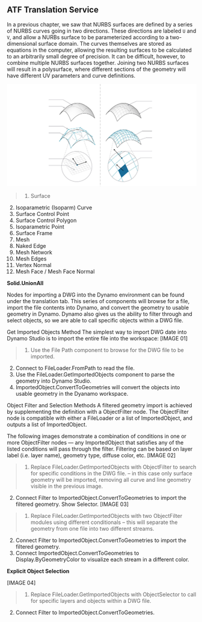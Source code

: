 ## ATF Translation Service

In a previous chapter, we saw that NURBS surfaces are defined by a series of NURBS curves going in two directions. These directions are labeled ``U`` and ``V``, and allow a NURBs surface to be parameterized according to a two-dimensional surface domain. The curves themselves are stored as equations in the computer, allowing the resulting surfaces to be calculated to an arbitrarily small degree of precision. It can be difficult, however, to combine multiple NURBS surfaces together. Joining two NURBS surfaces will result in a polysurface, where different sections of the geometry will have different UV parameters and curve definitions.

![Control Points](images/5-7/NURBSvsMESH-01.jpg)
> 1. Surface
2. Isoparametric (Isoparm) Curve
3. Surface Control Point
4. Surface Control Polygon
5. Isoparametric Point
6. Surface Frame
7. Mesh
8. Naked Edge
9. Mesh Network
10. Mesh Edges
11. Vertex Normal
12. Mesh Face / Mesh Face Normal

**Solid.UnionAll**

Nodes for importing a DWG into the Dynamo environment can be found under the translation tab. This series of components will browse for a file, import the file contents into Dynamo, and convert the geometry to usable geometry in Dynamo. Dynamo also gives us the ability to filter through and select objects, so we are able to call specific objects within a DWG file.

Get Imported Objects Method
	The simplest way to import DWG date into Dynamo Studio is to import the entire file into the workspace:
[IMAGE 01]
>1.	Use the File Path component to browse for the DWG file to be imported.
2.	Connect to FileLoader.FromPath to read the file.
3.	Use the FileLoader.GetImportedObjects component to parse the geometry into Dynamo Studio.
4.	ImportedObject.ConvertToGeometries will convert the objects into usable geometry in the Dyanamo workspace.

Object Filter and Selection Methods
A filtered geometry import is achieved by supplementing the definition with a ObjectFilter node. The ObjectFilter node is compatible with either a FileLoader or a list of ImportedObject, and outputs a list of ImportedObject.

The following images demonstrate a combination of conditions in one or more ObjectFilter nodes — any ImportedObject that satisfies any of the listed conditions will pass through the filter. Filtering can be based on layer label (i.e. layer name), geometry type, diffuse color, etc.
[IMAGE 02]
>1.	Replace FileLoader.GetImportedObjects with ObjectFilter to search for specific conditions in the DWG file. – in this case only surface geometry will be imported, removing all curve and line geometry visible in the previous image.
2.	Connect Filter to ImportedObject.ConvertToGeometries to import the filtered geometry.
	Show Selector.
[IMAGE 03]

>1.	Replace FileLoader.GetImportedObjects with two ObjectFilter modules using different conditionals – this will separate the geometry from one file into two different streams.
2.	Connect Filter to ImportedObject.ConvertToGeometries to import the filtered geometry.
3.	Connect ImportedObject.ConvertToGeometries to Display.ByGeometryColor to visualize each stream in a different color. 

**Explicit Object Selection**

[IMAGE 04]
>1.	Replace FileLoader.GetImportedObjects with ObjectSelector to call for specific layers and objects within a DWG file.
2.	Connect Filter to ImportedObject.ConvertToGeometries. 

